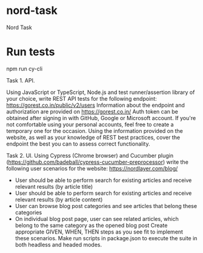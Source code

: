 # nord-task
Nord Task

# Run tests
npm run cy-cli

Task 1. API.

Using JavaScript or TypeScript, Node.js and test runner/assertion library of your choice, write REST API tests for the following endpoint:
https://gorest.co.in/public/v2/users
Information about the endpoint and authorization are provided on https://gorest.co.in/
Auth token can be obtained after signing in with GitHub, Google or Microsoft account. If you're not comfortable using your personal accounts, feel free to create a temporary one for the occasion.
Using the information provided on the website, as well as your knowledge of REST best practices, cover the endpoint the best you can to assess correct functionality.

Task 2. UI.
Using Cypress (Chrome browser) and Cucumber plugin (https://github.com/badeball/cypress-cucumber-preprocessor) write the following user scenarios for the website: https://nordlayer.com/blog/
- User should be able to perform search for existing articles and receive relevant results (by article title)
- User should be able to perform search for existing articles and receive relevant results (by article content)
- User can browse blog post categories and see articles that belong these categories
- On individual blog post page, user can see related articles, which belong to the same category as the opened blog post
  Create appropriate GIVEN, WHEN, THEN steps as you see fit to implement these scenarios.
  Make run scripts in package.json to execute the suite in both headless and headed modes.
